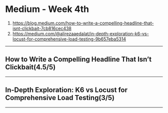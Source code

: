 # Medium - Week 4th

1. <https://blog.medium.com/how-to-write-a-compelling-headline-that-isnt-clickbait-7cb816cec438>
2. <https://medium.com/@alirezaaedalat/in-depth-exploration-k6-vs-locust-for-comprehensive-load-testing-9b657eba5314>

---

## How to Write a Compelling Headline That Isn’t Clickbait(4.5/5)

---

## In-Depth Exploration: K6 vs Locust for Comprehensive Load Testing(3/5)

---
